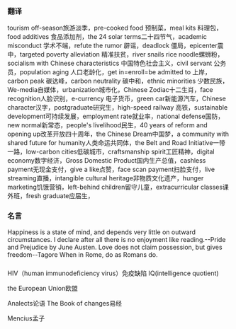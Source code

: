 ### 翻译
tourism off-season旅游淡季，pre-cooked food 预制菜，meal kits 料理包，food additives 食品添加剂，the 24 solar terms二十四节气，academic misconduct 学术不端，refute the rumor 辟谣，deadlock 僵局，epicenter震中，targeted poverty alleviation 精准扶贫，river snails rice noodle螺蛳粉，socialism with Chinese characteristics 中国特色社会主义，civil servant 公务员，population aging 人口老龄化，get in=enroll=be admitted to 上岸，carbon peak 碳达峰，carbon neutrality 碳中和，ethnic minorities 少数民族，We-media自媒体，urbanization城市化，Chinese Zodiac十二生肖，face recognition人脸识别，e-currency 电子货币，green car新能源汽车，Chinese character汉字，postgraduate研究生，high-speed railway 高铁，sustainable development可持续发展，employment rate就业率，national defense国防，new normal新常态，people's livelihood民生，40 years of reform and opening up改革开放四十周年，the Chinese Dream中国梦，a community with shared future for humanity人类命运共同体，the Belt and Road Initiative一带一路，low-carbon cities低碳城市，craftsmanship spirit工匠精神，digital economy数字经济，Gross Domestic Product国内生产总值，cashless payment无现金支付，give a like点赞，face scan payment扫脸支付，live streaming直播，intangible cultural heritage非物质文化遗产，hunger marketing饥饿营销，left-behind children留守儿童，extracurricular classes课外班，fresh graduate应届生，



### 名言
Happiness is a state of mind, and depends very little on outward circumstances.
I declare after all there is no enjoyment like reading.--Pride and Prejudice by June Austen.
Love does not claim possession, but gives freedom--Tagore
When in Rome, do as Romans do. 


### 
HIV（human immunodeficiency virus）免疫缺陷
IQ(intelligence quotient)

the European Union欧盟


Analects论语
The Book of changes易经

Mencius孟子
